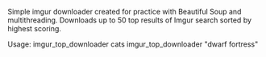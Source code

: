 Simple imgur downloader created for practice with Beautiful Soup and multithreading.
Downloads up to 50 top results of Imgur search sorted by highest scoring.

Usage:
imgur_top_downloader cats
imgur_top_downloader "dwarf fortress"
